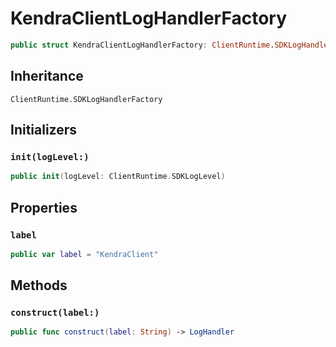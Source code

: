 # KendraClientLogHandlerFactory

``` swift
public struct KendraClientLogHandlerFactory: ClientRuntime.SDKLogHandlerFactory 
```

## Inheritance

`ClientRuntime.SDKLogHandlerFactory`

## Initializers

### `init(logLevel:)`

``` swift
public init(logLevel: ClientRuntime.SDKLogLevel) 
```

## Properties

### `label`

``` swift
public var label = "KendraClient"
```

## Methods

### `construct(label:)`

``` swift
public func construct(label: String) -> LogHandler 
```
